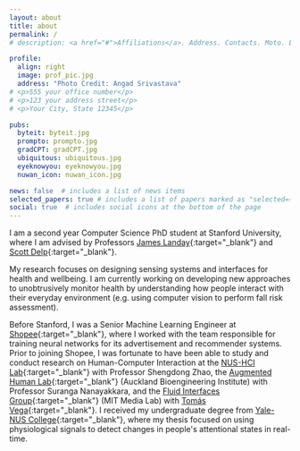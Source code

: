 ```yaml
---
layout: about
title: about
permalink: /
# description: <a href="#">Affiliations</a>. Address. Contacts. Moto. Etc.

profile:
  align: right
  image: prof_pic.jpg
  address: "Photo Credit: Angad Srivastava"
# <p>555 your office number</p>
# <p>123 your address street</p>
# <p>Your City, State 12345</p>

pubs:
  byteit: byteit.jpg
  prompto: prompto.jpg
  gradCPT: gradCPT.jpg
  ubiquitous: ubiquitous.jpg
  eyeknowyou: eyeknowyou.jpg
  nuwan_icon: nuwan_icon.jpg

news: false  # includes a list of news items
selected_papers: true # includes a list of papers marked as "selected={true}"
social: true  # includes social icons at the bottom of the page
---
```

I am a second year Computer Science PhD student at Stanford University, where I am advised by Professors [James Landay](https://www.landay.org/){:target="_blank"} and [Scott Delp](https://nmbl.stanford.edu/people/scott-delp/){:target="_blank"}. 

My research focuses on designing sensing systems and interfaces for health and wellbeing. I am currently working on developing new approaches to unobtrusively monitor health by understanding how people interact with their everyday environment (e.g. using computer vision to perform fall risk assessment).

<!-- I am passionate about building large-scale and accessible tools that detect and respond to subtle changes in cognitive state and social context. These technologies often enable novel applications in health, learning, and productivity. -->

Before Stanford, I was a Senior Machine Learning Engineer at [Shopee](https://shopee.sg/){:target="_blank"}, where I worked with the team responsible for training neural networks for its advertisement and recommender systems. Prior to joining Shopee, I was fortunate to have been able to study and conduct research on Human-Computer Interaction at the [NUS-HCI Lab](https://www.nus-hci.org/){:target="_blank"} with Professor Shengdong Zhao, the [Augmented Human Lab](http://www.ahlab.org/){:target="_blank"} (Auckland Bioengineering Institute) with Professor Suranga Nanayakkara, and the [Fluid Interfaces Group](https://www.media.mit.edu/groups/fluid-interfaces/){:target="_blank"} (MIT Media Lab) with [Tomás Vega](https://www.linkedin.com/in/vegatomas){:target="_blank"}. I received my undergraduate degree from [Yale-NUS College](https://www.yale-nus.edu.sg/){:target="_blank"}, where my thesis focused on using physiological signals to detect changes in people's attentional states in real-time. 


<!-- I am passionate about building interfaces and sensing technologies to enhance people's sensory and cognitive abilities. The result is often a wearable device that has been programmed for real-life interventions. 
 -->
<!-- Write your biography here. Tell the world about yourself. Link to your favorite [subreddit](http://reddit.com){:target="\_blank"}. You can put a picture in, too. The code is already in, just name your picture `prof_pic.jpg` and put it in the `img/` folder.

Put your address / P.O. box / other info right below your picture. You can also disable any these elements by editing `profile` property of the YAML header of your `_pages/about.md`. Edit `_bibliography/papers.bib` and Jekyll will render your [publications page](/al-folio/publications/) automatically.

Link to your social media connections, too. This theme is set up to use [Font Awesome icons](http://fortawesome.github.io/Font-Awesome/){:target="\_blank"} and [Academicons](https://jpswalsh.github.io/academicons/){:target="\_blank"}, like the ones below. Add your Facebook, Twitter, LinkedIn, Google Scholar, or just disable all of them. -->
